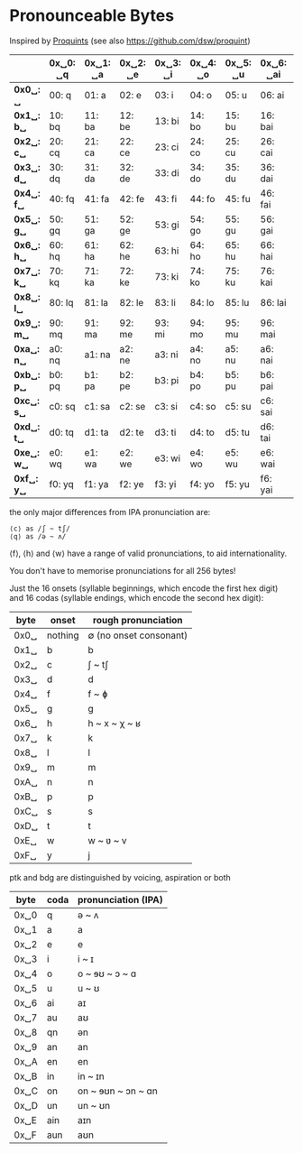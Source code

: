 # Pronounceable Bytes

Inspired by [Proquints](https://arxiv.org/html/0901.4016) (see also https://github.com/dsw/proquint)

|  | 0x␣0: **␣q** | 0x␣1: **␣a** | 0x␣2: **␣e** | 0x␣3: **␣i** | 0x␣4: **␣o** | 0x␣5: **␣u** | 0x␣6: **␣ai** | 0x␣7: **␣au** | 0x␣8: **␣qn** | 0x␣9: **␣an** | 0x␣a: **␣en** | 0x␣b: **␣in** | 0x␣c: **␣on** | 0x␣d: **␣un** | 0x␣e: **␣ain** | 0x␣f: **␣aun** | 
| --- | --- | --- | --- | --- | --- | --- | --- | --- | --- | --- | --- | --- | --- | --- | --- | --- |
| **0x0␣:  ␣** | 00:  q | 01:  a | 02:  e | 03:  i | 04:  o | 05:  u | 06:  ai | 07:  au | 08:  qn | 09:  an | 0a:  en | 0b:  in | 0c:  on | 0d:  un | 0e:  ain | 0f:  aun | 
| **0x1␣: b␣** | 10: bq | 11: ba | 12: be | 13: bi | 14: bo | 15: bu | 16: bai | 17: bau | 18: bqn | 19: ban | 1a: ben | 1b: bin | 1c: bon | 1d: bun | 1e: bain | 1f: baun | 
| **0x2␣: c␣** | 20: cq | 21: ca | 22: ce | 23: ci | 24: co | 25: cu | 26: cai | 27: cau | 28: cqn | 29: can | 2a: cen | 2b: cin | 2c: con | 2d: cun | 2e: cain | 2f: caun | 
| **0x3␣: d␣** | 30: dq | 31: da | 32: de | 33: di | 34: do | 35: du | 36: dai | 37: dau | 38: dqn | 39: dan | 3a: den | 3b: din | 3c: don | 3d: dun | 3e: dain | 3f: daun | 
| **0x4␣: f␣** | 40: fq | 41: fa | 42: fe | 43: fi | 44: fo | 45: fu | 46: fai | 47: fau | 48: fqn | 49: fan | 4a: fen | 4b: fin | 4c: fon | 4d: fun | 4e: fain | 4f: faun | 
| **0x5␣: g␣** | 50: gq | 51: ga | 52: ge | 53: gi | 54: go | 55: gu | 56: gai | 57: gau | 58: gqn | 59: gan | 5a: gen | 5b: gin | 5c: gon | 5d: gun | 5e: gain | 5f: gaun | 
| **0x6␣: h␣** | 60: hq | 61: ha | 62: he | 63: hi | 64: ho | 65: hu | 66: hai | 67: hau | 68: hqn | 69: han | 6a: hen | 6b: hin | 6c: hon | 6d: hun | 6e: hain | 6f: haun | 
| **0x7␣: k␣** | 70: kq | 71: ka | 72: ke | 73: ki | 74: ko | 75: ku | 76: kai | 77: kau | 78: kqn | 79: kan | 7a: ken | 7b: kin | 7c: kon | 7d: kun | 7e: kain | 7f: kaun | 
| **0x8␣: l␣** | 80: lq | 81: la | 82: le | 83: li | 84: lo | 85: lu | 86: lai | 87: lau | 88: lqn | 89: lan | 8a: len | 8b: lin | 8c: lon | 8d: lun | 8e: lain | 8f: laun | 
| **0x9␣: m␣** | 90: mq | 91: ma | 92: me | 93: mi | 94: mo | 95: mu | 96: mai | 97: mau | 98: mqn | 99: man | 9a: men | 9b: min | 9c: mon | 9d: mun | 9e: main | 9f: maun | 
| **0xa␣: n␣** | a0: nq | a1: na | a2: ne | a3: ni | a4: no | a5: nu | a6: nai | a7: nau | a8: nqn | a9: nan | aa: nen | ab: nin | ac: non | ad: nun | ae: nain | af: naun | 
| **0xb␣: p␣** | b0: pq | b1: pa | b2: pe | b3: pi | b4: po | b5: pu | b6: pai | b7: pau | b8: pqn | b9: pan | ba: pen | bb: pin | bc: pon | bd: pun | be: pain | bf: paun | 
| **0xc␣: s␣** | c0: sq | c1: sa | c2: se | c3: si | c4: so | c5: su | c6: sai | c7: sau | c8: sqn | c9: san | ca: sen | cb: sin | cc: son | cd: sun | ce: sain | cf: saun | 
| **0xd␣: t␣** | d0: tq | d1: ta | d2: te | d3: ti | d4: to | d5: tu | d6: tai | d7: tau | d8: tqn | d9: tan | da: ten | db: tin | dc: ton | dd: tun | de: tain | df: taun | 
| **0xe␣: w␣** | e0: wq | e1: wa | e2: we | e3: wi | e4: wo | e5: wu | e6: wai | e7: wau | e8: wqn | e9: wan | ea: wen | eb: win | ec: won | ed: wun | ee: wain | ef: waun | 
| **0xf␣: y␣** | f0: yq | f1: ya | f2: ye | f3: yi | f4: yo | f5: yu | f6: yai | f7: yau | f8: yqn | f9: yan | fa: yen | fb: yin | fc: yon | fd: yun | fe: yain | ff: yaun | 

the only major differences from IPA pronunciation are:
```
⟨c⟩ as /ʃ ~ tʃ/
⟨q⟩ as /ə ~ ʌ/
```
⟨f⟩, ⟨h⟩ and ⟨w⟩ have a range of valid pronunciations, to aid internationality.

You don't have to memorise pronunciations for all 256 bytes! 

Just the 16 onsets (syllable beginnings, which encode the first hex digit) and 16 codas (syllable endings, which encode the second hex digit):

byte |  onset  | rough pronunciation
-----|---------|--------
0x0␣ | nothing | ∅ (no onset consonant)
0x1␣ | b | b
0x2␣ | c | ʃ ~ tʃ
0x3␣ | d | d
0x4␣ | f | f ~ ɸ
0x5␣ | g | g
0x6␣ | h | h ~ x ~ χ ~ ʁ
0x7␣ | k | k
0x8␣ | l | l
0x9␣ | m | m
0xA␣ | n | n
0xB␣ | p | p
0xC␣ | s | s
0xD␣ | t | t
0xE␣ | w | w ~ ʋ ~ v
0xF␣ | y | j

ptk and bdg are distinguished by voicing, aspiration or both

byte | coda | pronunciation (IPA)
-----|------|---
0x␣0 | q | ə ~ ʌ
0x␣1 | a | a
0x␣2 | e | e
0x␣3 | i | i ~ ɪ
0x␣4 | o | o ~ ɘʊ ~ ɔ ~ ɑ
0x␣5 | u | u ~ ʊ
0x␣6 | ai | aɪ
0x␣7 | au | aʊ
0x␣8 | qn | ən
0x␣9 | an | an
0x␣A | en | en
0x␣B | in | in ~ ɪn
0x␣C | on | on ~ ɘʊn ~ ɔn ~ ɑn
0x␣D | un | un ~ ʊn
0x␣E | ain | aɪn
0x␣F | aun | aʊn
